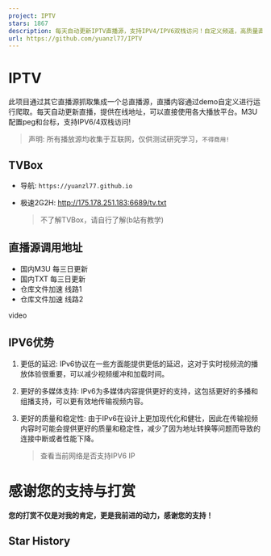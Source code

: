```yaml
---
project: IPTV
stars: 1867
description: 每天自动更新IPTV直播源，支持IPV4/IPV6双栈访问！自定义频道，高质量直播源，❌不含有广告。Automatically update IPTV live streaming sources every day, supporting IPV4/IPV6 dual stack access! Custom channels, high-quality live streaming sources, ❌ Does not contain advertisements.
url: https://github.com/yuanzl77/IPTV
---
```


IPTV
====

此项目通过其它直播源抓取集成一个总直播源，直播内容通过demo自定义进行运行爬取。每天自动更新直播，提供在线地址，可以直接使用各大播放平台。M3U配置peg和台标，支持IPV6/4双栈访问!

> 声明: 所有播放源均收集于互联网，仅供测试研究学习，`不得商用!`

TVBox
-----

-   导航: `https://yuanzl77.github.io`
-   极速2G2H: http://175.178.251.183:6689/tv.txt
    
    > 不了解TVBox，请自行了解(b站有教学)
    

直播源调用地址
-------

-   国内M3U 每三日更新
-   国内TXT 每三日更新
-   仓库文件加速 线路1
-   仓库文件加速 线路2

video

IPV6优势
------

1.  更低的延迟: IPv6协议在一些方面能提供更低的延迟，这对于实时视频流的播放体验很重要，可以减少视频缓冲和加载时间。
2.  更好的多媒体支持: IPv6为多媒体内容提供更好的支持，这包括更好的多播和组播支持，可以更有效地传输视频内容。
3.  更好的质量和稳定性: 由于IPv6在设计上更加现代化和健壮，因此在传输视频内容时可能会提供更好的质量和稳定性，减少了因为地址转换等问题而导致的连接中断或者性能下降。
    
    > 查看当前网络是否支持IPV6 IP
    

感谢您的支持与打赏
=========

**您的打赏不仅是对我的肯定，更是我前进的动力，感谢您的支持！**

Star History
------------

